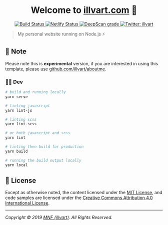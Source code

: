 <h1 align="center">Welcome to <a href="https://illvart.com" target="_blank">illvart.com</a> 👋</h1>
<p align="center">
  <a href="https://travis-ci.com/illvart/illvart">
    <img alt="Build Status" src="https://travis-ci.com/illvart/illvart.svg?branch=master" target="_blank"/>
  </a>
  <a href="https://app.netlify.com/sites/illvart/deploys">
    <img alt="Netlify Status" src="https://api.netlify.com/api/v1/badges/0392af17-3c20-4278-8139-7dbabd347d5c/deploy-status" target="_blank"/>
  </a>
  <a href="https://deepscan.io/dashboard#view=project&tid=3680&pid=6009&bid=47892">
    <img alt="DeepScan grade" src="https://deepscan.io/api/teams/3680/projects/6009/branches/47892/badge/grade.svg"/>
  </a>  
  <a href="https://twitter.com/illvart">
    <img alt="Twitter: illvart" src="https://img.shields.io/twitter/follow/illvart.svg?style=social" target="_blank"/>
  </a>
</p>

> My personal website running on Node.js ⚡️

## 🙏 Note
Please note this is **experimental** version, if you are interested in using this template, please use [github.com/illvart/aboutme](https://github.com/illvart/aboutme).

### 👨‍💻 Dev
```bash
# build and running locally
yarn serve

# linting javascript
yarn lint-js

# linting scss
yarn lint-scss

# or both javascript and scss
yarn lint

# linting then build for production
yarn build

# running the build output locally
yarn local
```

## 📝 License
Except as otherwise noted, the content licensed under the [MIT License](LICENSE), and code samples are licensed under the [Creative Commons Attribution 4.0 International License](https://creativecommons.org/licenses/by/4.0/).

---

_Copyright © 2019 [MNF (illvart)](https://github.com/illvart). All Rights Reserved._
